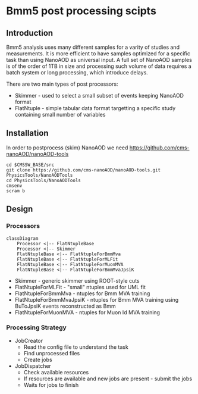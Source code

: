 # Bmm5 post processing scipts

## Introduction

Bmm5 analysis uses many different samples for a varity of studies and
measurements. It is more efficient to have samples optimized for a
specific task than using NanoAOD as universal input. A full set of
NanoAOD samples is of the order of 1TB in size and processing such
volume of data requires a batch system or long processing, which
introduce delays.

There are two main types of post processors:
* Skimmer - used to select a small subset of events keeping NanoAOD format
* FlatNtuple - simple tabular data format targetting a specific study containing small number of variables

## Installation

In order to postprocess (skim) NanoAOD we need https://github.com/cms-nanoAOD/nanoAOD-tools
```shell
cd $CMSSW_BASE/src
git clone https://github.com/cms-nanoAOD/nanoAOD-tools.git PhysicsTools/NanoAODTools
cd PhysicsTools/NanoAODTools
cmsenv
scram b
```

## Design

### Processors
```mermaid
classDiagram
	Processor <|-- FlatNtupleBase
	Processor <|-- Skimmer
	FlatNtupleBase <|-- FlatNtupleForBmmMva
	FlatNtupleBase <|-- FlatNtupleForMLFit
	FlatNtupleBase <|-- FlatNtupleForMuonMVA
	FlatNtupleBase <|-- FlatNtupleForBmmMvaJpsiK
```
* Skimmer - generic skimmer using ROOT-style cuts
* FlatNtupleForMLFit - "small" ntuples used for UML fit
* FlatNtupleForBmmMva - ntuples for Bmm MVA training
* FlatNtupleForBmmMvaJpsiK - ntuples for Bmm MVA training using BuToJpsiK events reconstructed as Bmm
* FlatNtupleForMuonMVA - ntuples for Muon Id MVA training

### Processing Strategy
- JobCreator 
  - Read the config file to understand the task
  - Find unprocessed files
  - Create jobs
- JobDispatcher 
  - Check available resources
  - If resources are available and new jobs are present - submit the jobs
  - Waits for jobs to finish